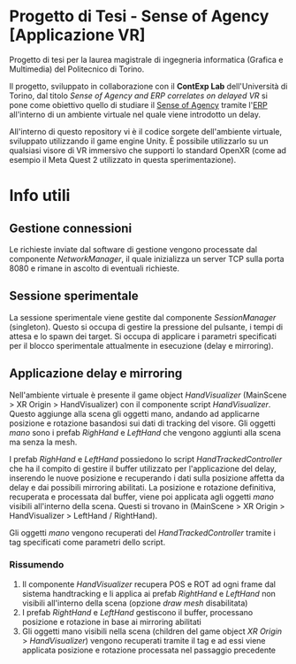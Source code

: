 
# Progetto di Tesi - Sense of Agency [Applicazione VR]

Progetto di tesi per la laurea magistrale di ingegneria informatica (Grafica e Multimedia) del Politecnico di Torino.

Il progetto, sviluppato in collaborazione con il **ContExp Lab** dell'Università di Torino, dal titolo *Sense of Agency and ERP correlates on delayed VR* si pone come obiettivo quello di studiare il [Sense of Agency](https://en.wikipedia.org/wiki/Sense_of_agency) tramite l'[ERP](https://en.wikipedia.org/wiki/Event-related_potential) all'interno di un ambiente virtuale nel quale viene introdotto un delay.


All'interno di questo repository vi è il codice sorgete dell'ambiente virtuale, sviluppato utilizzando il game engine Unity. È possibile utilizzarlo su un qualsiasi visore di VR immersivo che supporti lo standard OpenXR (come ad esempio il Meta Quest 2 utilizzato in questa sperimentazione).

# Info utili

## Gestione connessioni
Le richieste inviate dal software di gestione vengono processate dal componente _NetworkManager_, il quale inizializza un server TCP sulla porta 8080 e rimane in ascolto di eventuali richieste.

## Sessione sperimentale
La sessione sperimentale viene gestite dal componente _SessionManager_ (singleton). Questo si occupa di gestire la pressione del pulsante, i tempi di attesa e lo spawn dei target. Si occupa di applicare i parametri specificati per il blocco sperimentale attualmente in esecuzione (delay e mirroring). 

## Applicazione delay e mirroring
Nell'ambiente virtuale è presente il game object _HandVisualizer_ (MainScene > XR Origin > HandVisualizer) con il componente script _HandVisualizer_. Questo aggiunge alla scena gli oggetti mano, andando ad applicarne posizione e rotazione basandosi sui dati di tracking del visore. Gli oggetti _mano_ sono i prefab _RighHand_ e _LeftHand_ che vengono aggiunti alla scena ma senza la mesh.

I prefab _RighHand_ e _LeftHand_ possiedono lo script _HandTrackedController_ che ha il compito di gestire il buffer utilizzato per l'applicazione del delay, inserendo le nuove posizione e recuperando i dati sulla posizione affetta da delay e dai possibili mirroring abilitati.
La posizione e rotazione definitiva, recuperata e processata dal buffer, viene poi applicata agli oggetti _mano_ visibili all'interno della scena. Questi si trovano in (MainScene > XR Origin > HandVisualizer > LeftHand / RightHand). 

Gli oggetti _mano_ vengono recuperati del _HandTrackedController_ tramite i tag specificati come parametri dello script.

### Rissumendo

1. Il componente _HandVisualizer_ recupera POS e ROT ad ogni frame dal sistema handtracking e li applica ai prefab _RightHand_ e _LeftHand_ non visibili all'interno della scena (opzione _draw mesh_ disabilitata)
2. I prefab _RightHand_ e _LeftHand_ gestiscono il buffer, processano posizione e rotazione in base ai mirroring abilitati
3. Gli oggetti mano visibili nella scena (children del game object _XR Origin_ > _HandVisualizer_) vengono recuperati tramite il tag e ad essi viene applicata posizione e rotazione processata nel passaggio precedente